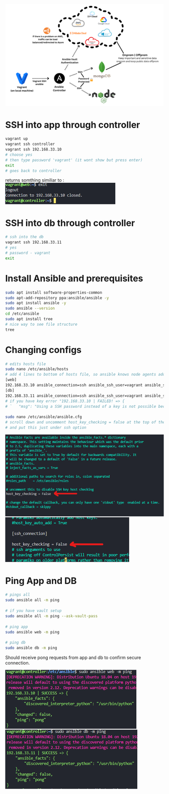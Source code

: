 ![Alt text](imgs-iac/3.myansiblediag5.png)
# SSH into app through controller
```bash
vagrant up
vagrant ssh controller
vagrant ssh 192.168.33.10
# choose yes
# then type password 'vagrant' (it wont show but press enter)
exit
# goes back to controller
```
returns somthing similiar to :
![Alt text](imgs-steps/1.png)
# SSH into db through controller
```bash
# ssh into the db
vagrant ssh 192.168.33.11
# yes
# password - vagrant
exit
```
# Install Ansible and prerequisites
```bash
sudo apt install software-properties-common
sudo apt-add-repository ppa:ansible/ansible -y
sudo apt install ansible -y
sudo ansible --version
cd /etc/ansible
sudo apt install tree
# nice way to see file structure
tree
```
# Changing configs
```bash
# edits hosts file
sudo nano /etc/ansible/hosts
# add 4 lines to bottom of hosts file, so ansible knows node agents addresses and login details: 
[web]
192.168.33.10 ansible_connection=ssh ansible_ssh_user=vagrant ansible_ssh_pass=vagrant
[db]
192.168.33.11 ansible_connection=ssh ansible_ssh_user=vagrant ansible_ssh_pass=vagrant
# if you have key error "192.168.33.10 | FAILED! => {
# `   "msg": "Using a SSH password instead of a key is not possible because Host Key checking is enabled and sshpass does not support this.  Please add this host's fingerprint to your known_hosts file to manage this host."

sudo nano /etc/ansible/ansible.cfg
# scroll down and uncomment host_key_checking = false at the top of the file
# and put this just under ssh option
```
![Alt text](imgs-steps/2.png)
![Alt text](imgs-steps/3.png)

# Ping App and DB
```bash
# pings all
sudo ansible all -m ping

# if you have vault setup
sudo ansible all -m ping --ask-vault-pass

# ping app
sudo ansible web -m ping

# ping db
sudo ansible db -m ping
```
Should receive pong requests from app and db to confirm secure connection.

![Alt text](imgs-steps/5.png)
![Alt text](imgs-steps/4.png)
